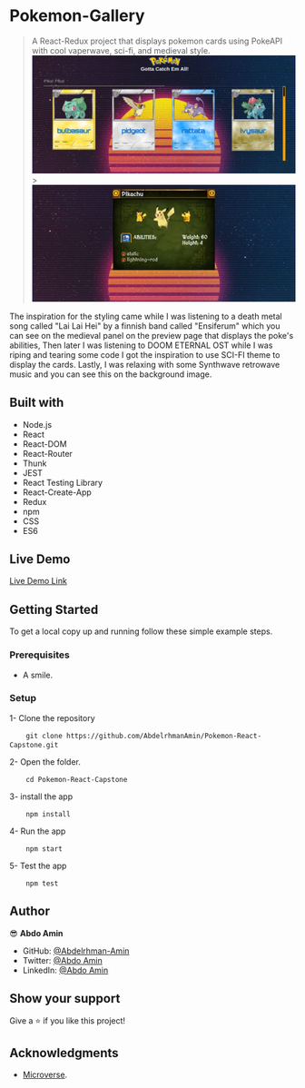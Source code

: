 # Pokemon-Gallery

> A React-Redux project that displays pokemon cards using PokeAPI with cool vaperwave, sci-fi, and medieval style.
> ![Screenshot](./screen1.png) > ![Screenshot](./screen2.png)

The inspiration for the styling came while I was listening to a death metal song called "Lai Lai Hei" by a finnish band called "Ensiferum" which you can see on the medieval panel on the preview page that displays the poke's abilities, Then later I was listening to DOOM ETERNAL OST while I was riping and tearing some code I got the inspiration to use SCI-FI theme to display the cards. Lastly, I was relaxing with some Synthwave retrowave music and you can see this on the background image.

## Built with

- Node.js
- React
- React-DOM
- React-Router
- Thunk
- JEST
- React Testing Library
- React-Create-App
- Redux
- npm
- CSS
- ES6


## Live Demo

[Live Demo Link](https://immense-everglades-28856.herokuapp.com/)

## Getting Started

To get a local copy up and running follow these simple example steps.

### Prerequisites

- A smile.

### Setup

1- Clone the repository

```
    git clone https://github.com/AbdelrhmanAmin/Pokemon-React-Capstone.git
```

2- Open the folder.

```
    cd Pokemon-React-Capstone
```

3- install the app

```
    npm install
```

4- Run the app

```
    npm start
```

5- Test the app

```
    npm test
```

## Author

😎 **Abdo Amin**

- GitHub: [@Abdelrhman-Amin](https://github.com/AbdelrhmanAmin)
- Twitter: [@Abdo Amin](https://twitter.com/AbdoAmi60489112)
- LinkedIn: [@Abdo Amin](https://www.linkedin.com/in/abdoamin/)

## Show your support

Give a ⭐️ if you like this project!

## Acknowledgments

- [Microverse](https://www.microverse.org/).
